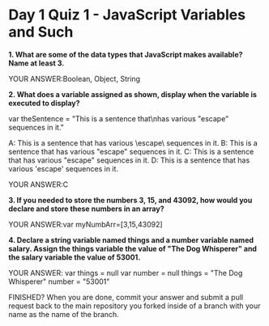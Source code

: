 # Day 1 Quiz 1 - JavaScript Variables and Such

**1. What are some of the data types that JavaScript makes available? Name at least 3.**

YOUR ANSWER:Boolean, Object, String

**2. What does a variable assigned as shown, display when the variable is executed to display?**

var theSentence = "This is a sentence that\nhas various \"escape\" sequences in it."

A: This is a sentence that has various \escape\ sequences in it.
B: This is a sentence that has various "escape" sequences in it.
C: This is a sentence that
has various "escape" sequences in it.
D: This is a sentence that has various 'escape' sequences in it.

YOUR ANSWER:C

**3. If you needed to store the numbers 3, 15, and 43092, how would you declare and store these numbers in an array?**

YOUR ANSWER:var myNumbArr=[3,15,43092]

**4. Declare a string variable named things and a number variable named salary. Assign the things variable the value of "The Dog Whisperer" and the salary variable the value of 53001.**

YOUR ANSWER:
  var things = null
  var number = null
  things = "The Dog Whisperer"
  number = "53001"

FINISHED? When you are done, commit your answer and submit a pull request back to the main repository you forked inside of a branch with your name as the name of the branch.
